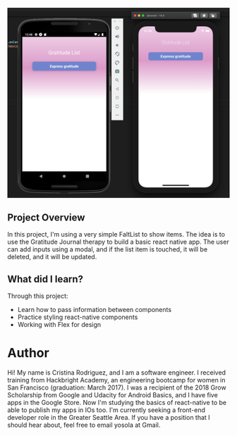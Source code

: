 ![Screenshoot](https://github.com/Yosolita1978/GratitudeList/blob/main/assets/visuallayout.png?raw=true)
## Project Overview

In this project, I'm using a very simple FaltList to show items. The idea is to use the Gratitude Journal therapy to build a basic react native app. The user can add inputs using a modal, and if the list item is touched, it will be deleted, and it will be updated.

## What did I learn?

Through this project:

-   Learn how to pass information between components
-   Practice styling react-native components
-   Working with Flex for design

# Author

Hi! My name is Cristina Rodriguez, and I am a software engineer. I received training from Hackbright Academy, an engineering bootcamp for women in San Francisco (graduation: March 2017). I was a recipient of the 2018 Grow Scholarship from Google and Udacity for Android Basics, and I have five apps in the Google Store. Now I'm studying the basics of react-native to be able to publish my apps in IOs too. I'm currently seeking a front-end developer role in the Greater Seattle Area. If you have a position that I should hear about, feel free to email yosola at Gmail.
